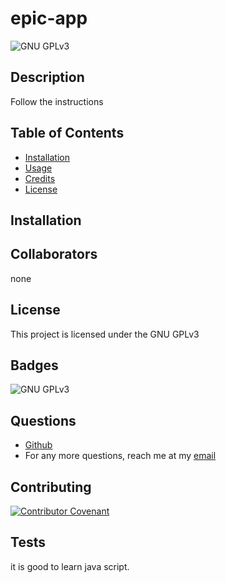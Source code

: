 # epic-app
  ![GNU GPLv3](https://img.shields.io/badge/license-GPL-green)
  ## Description 

  Follow the instructions
  
  ## Table of Contents
  
  * [Installation](#installation)
  * [Usage](#usage)
  * [Credits](#credits)
  * [License](#license)
  
  
  ## Installation
  
  
  
  ## Collaborators
  
 none
  
  ## License
  
  This project is licensed under the GNU GPLv3
  
  ## Badges
  
  ![GNU GPLv3](https://img.shields.io/badge/license-GPL-green)

  ## Questions
  
  * [Github](https://github.com/Okingiboy)
  * For any more questions, reach me at my [email](email@email.com)
  
  ## Contributing
  
  [![Contributor Covenant](https://img.shields.io/badge/Contributor%20Covenant-2.1-4baaaa.svg)](code_of_conduct.md)
  
  ## Tests
  
 it is good to learn java script.
